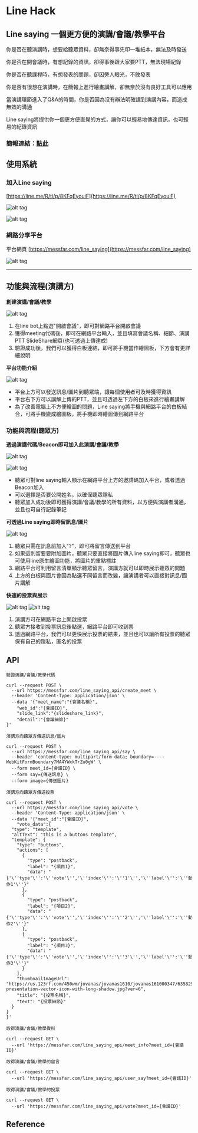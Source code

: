 # Line Hack

## Line saying 一個更方便的演講/會議/教學平台

 你是否在聽演講時，想要給聽眾資料，卻無奈得事先印一堆紙本，無法及時發送
 
 你是否在開會議時，有想記錄的資訊，卻得事後跟大家要PTT，無法現場紀錄
 
 你是否在聽課程時，有想發表的問題，卻因旁人眼光，不敢發表
 
 你是否有很想在演講時，在簡報上進行繪畫講解，卻無奈於沒有良好工具可以應用
 
 當演講環節進入了Q&A的時間，你是否因為沒有辦法明確講到演講內容，而造成無效的溝通


 
 Line saying將提供你一個更方便直覺的方式，讓你可以輕易地傳達資訊，也可輕易的紀錄資訊
 
### 簡報連結：[點此](https://docs.google.com/presentation/d/1a1oDFq3zbzOu7JsiKx0geYkDVER99aRc54ymFtZk0Nw/edit?usp=sharing)


## 使用系統

### 加入Line saying

[https://line.me/R/ti/p/8KFqEyouiF](https://line.me/R/ti/p/8KFqEyouiF)

![alt tag](https://i.imgur.com/lSUSmnQ.png)

![alt tag](https://i.imgur.com/83N9KH4.jpg?4)

### 網路分享平台

平台網頁 [https://messfar.com/line_saying](https://messfar.com/line_saying)

![alt tag](https://i.imgur.com/fXWw90y.png?1)

---

## 功能與流程(演講方)

**創建演講/會議/教學**

![alt tag](https://i.imgur.com/aqvwXsP.jpg)
1. 在line bot上點選"開啟會議"，即可對網路平台開啟會議
2. 獲得meeting代碼後，即可在網路平台輸入，並且填寫會議名稱、細節、演講PTT SlideShare網頁(也可透過上傳達成)
3. 驗證成功後，我們可以獲得白板連結，即可將手機當作繪圖板，下方會有更詳細說明

**平台功能介紹**

![alt tag](https://i.imgur.com/u4yIyB6.jpg)
* 平台上方可以發送訊息/圖片到聽眾端，讓每個使用者可及時獲得資訊
* 平台右下方可以講解上傳的PTT，並且可透過左下方的白板來進行繪畫講解
* 為了改善電腦上不方便繪圖的問題，Line saying將手機與網路平台的白板結合，可將手機變成繪圖板，將手機即時繪圖傳到網路平台 

### 功能與流程(聽眾方)

**透過演講代碼/Beacon即可加入此演講/會議/教學**

![alt tag](https://i.imgur.com/VX7YBc7.jpg)

![alt tag](https://i.imgur.com/HxQc995.jpg)
* 聽眾可對line saying輸入顯示在網路平台上方的邀請碼加入平台，或者透過Beacon加入
* 可以選擇是否要公開姓名，以確保聽眾隱私
* 聽眾加入成功後即可獲得演講/會議/教學的所有資料，以方便與演講者溝通，並且也可自行記錄筆記

**可透過Line saying即時留訊息/圖片**

![alt tag](https://i.imgur.com/9USM3Yi.jpg)
1. 聽眾只需在訊息前加入"?"，即可將留言傳送到平台
2. 如果這則留要要附加圖片，聽眾只要直接將圖片傳入line saying即可，聽眾也可使用line原生繪圖功能，將圖片的重點標註
3. 網路平台可利用留言清單顯示聽眾留言，演講方就可以即時展示聽眾的問題
4. 上方的白板與圖片會因為點選不同留言而改變，讓演講者可以直接對訊息/圖片講解

**快速的投票與展示**

![alt tag](https://i.imgur.com/Axk3Xvd.jpg)
![alt tag](https://i.imgur.com/WKRrtSh.jpg)
1. 演講方可在網路平台上開啟投票
2. 聽眾方接收到投票訊息後點選，網路平台即可收到票
3. 透過網路平台，我們可以更快展示投票的結果，並且也可以讓所有投票的聽眾保有自己的隱私，匿名的投票

## API

```php=
驗證演講/會議/教學代碼

curl --request POST \
  --url https://messfar.com/line_saying_api/create_meet \
  --header 'Content-Type: application/json' \
  --data '{"meet_name":"{會議名稱}",
	"web_id":"{會議ID}",
	"slide_link":"{slideshare_link}",
	"detail":"{會議細節}"
}'
```

```php=
演講方向聽眾方傳送訊息/圖片

curl --request POST \
  --url https://messfar.com/line_saying_api/say \
  --header 'content-type: multipart/form-data; boundary=----WebKitFormBoundary7MA4YWxkTrZu0gW' \
  --form meet_id={會議ID} \
  --form say={傳送訊息} \
  --form image={傳送圖片}
```

```php=
演講方向聽眾方傳送投票

curl --request POST \
  --url https://messfar.com/line_saying_api/vote \
  --header 'Content-Type: application/json' \
  --data '{"meet_id":"{會議ID}",
	"vote_data":{
  "type": "template",
  "altText": "this is a buttons template",
  "template": {
    "type": "buttons",
    "actions": [
      {
        "type": "postback",
        "label": "{項目1}",
        "data": "{'\''type'\'':'\''vote'\'','\''index'\'':'\''1'\'','\''label'\'':'\''動作1'\''}"
      },
      {
        "type": "postback",
        "label": "{項目2}",
        "data": "{'\''type'\'':'\''vote'\'','\''index'\'':'\''2'\'','\''label'\'':'\''動作2'\''}"
      },
      {
        "type": "postback",
        "label": "{項目3}",
        "data": "{'\''type'\'':'\''vote'\'','\''index'\'':'\''3'\'','\''label'\'':'\''動作3'\''}"
      }
    ],
    "thumbnailImageUrl": "https://us.123rf.com/450wm/jovanas/jovanas1610/jovanas161000347/63582975-presentation-vector-icon-with-long-shadow.jpg?ver=6",
    "title": "{投票名稱}",
    "text": "{投票細節}"
  }
}
}'
```

```php=
取得演講/會議/教學資料

curl --request GET \
  --url 'https://messfar.com/line_saying_api/meet_info?meet_id={會議ID}'
```

```php=
取得演講/會議/教學的留言

curl --request GET \
  --url 'https://messfar.com/line_saying_api/user_say?meet_id={會議ID}'
```

```php=
取得演講/會議/教學的投票

curl --request GET \
  --url 'https://messfar.com/line_saying_api/vote?meet_id={會議ID}'
```

## Reference